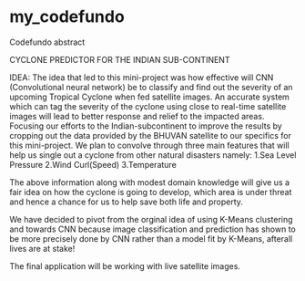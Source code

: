 # my_codefundo
Codefundo abstract

CYCLONE PREDICTOR FOR THE INDIAN SUB-CONTINENT

IDEA: 
	 The idea that led to this mini-project was how effective will CNN (Convolutional neural network) be to classify and find out the severity of an upcoming Tropical Cyclone when fed satellite images. An accurate system which can tag the severity of the cyclone using close to real-time satellite images will lead to better response and relief to the impacted areas.
Focusing our efforts to the Indian-subcontinent to improve the results by cropping out the data provided by the BHUVAN satellite to our specifics for this mini-project.
We plan to convolve through three main features that will help us single out a cyclone from other natural disasters namely:
	1.Sea Level Pressure
	2.Wind Curl(Speed)
	3.Temperature

The above information along with modest domain knowledge will give us a fair idea on how the cyclone is going to develop, which area is under threat and hence a chance for us to help save both life and property.

We have decided to pivot from the orginal idea of using K-Means clustering and towards CNN because image classification and prediction has shown to be more precisely done by CNN rather than a model fit by K-Means, afterall lives are at stake!

The final application will be working with live satellite images. 
 
